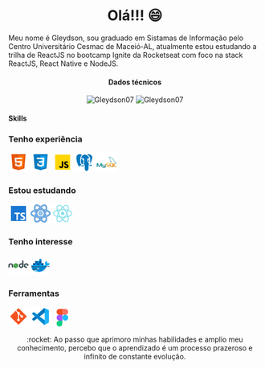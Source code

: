 <h1 align="center"> Olá!!! 😄 </h1>
<p>Meu nome é Gleydson, sou graduado em Sistamas de Informação pelo Centro Universitário Cesmac de Maceió-AL, atualmente estou 
   estudando a trilha de ReactJS no bootcamp Ignite da Rocketseat com foco na stack ReactJS, React Native e NodeJS.
</p>
<div align="center">
  <h4>Dados técnicos</h4>
  <img src="https://github-readme-stats.vercel.app/api?username=Gleydson07&count_private=true&show_icons=true" alt="Gleydson07" width="450" />        
  <img src="https://github-readme-stats.vercel.app/api/top-langs/?username=Gleydson07&&langs_count=8&layout=compact" alt="Gleydson07" height="178" />
</div>
<div >
   <h4>Skills</h4>
   <div>
      <h3>Tenho experiência</h3>
      <img src="./assets/html-5.svg" alt="html5" width="40px" >
      <img src="./assets/css3.svg" alt="css3" width="40px" >
      <img src="./assets/javascript.svg" alt="javascript" width="40px">
      <img src="./assets/postgreesql.svg" alt="postgresql" width="40px">
      <img src="./assets/logo-mysql.svg" alt="mysql" width="40px">
   </div>
   <div>
      <h3>Estou estudando</h3>                
      <img src="./assets/typescript.svg" alt="typescript" width="40px">
      <img src="./assets/react.svg" alt="react" width="40px">
      <img src="./assets/reactnative.svg" alt="reactnative" width="40px">
   </div>
   <div>
      <h3>Tenho interesse</h3>
      <img src="./assets/nodejs.svg" alt="NodeJS" width="40px">
      <img src="./assets/docker.svg" alt="docker" width="40px">
   </div>
   <div>
      <h3>Ferramentas </h3>
      <img src="./assets/git.svg" alt="git" width="40px">
      <img src="./assets/vscode.svg" alt="vscode" width="40px"> &NonBreakingSpace;
      <img src="./assets/figma.svg" alt="figma" height="35px">
   </div>
</div>
<div align="center">
   <p>:rocket: Ao passo que aprimoro minhas habilidades e amplio meu conhecimento, percebo que o aprendizado é um processo prazeroso e infinito de constante evolução. </p>
</div>
